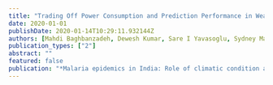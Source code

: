 ```yaml
---
title: "Trading Off Power Consumption and Prediction Performance in Wearable Motion Sensors: An Optimal and Real-Time Approach"
date: 2020-01-01
publishDate: 2020-01-14T10:29:11.932144Z
authors: [Mahdi Baghbanzadeh, Dewesh Kumar, Sare I Yavasoglu, Sydney Manning, Ahmad Ali Hanaﬁ-Bojd, Hassan Ghasemzadeh, Ifthekar Sikder, Dilip Kumar, Nisha Murmu, Ubydul Haque]
publication_types: ["2"]
abstract: ""
featured: false
publication: "*Malaria epidemics in India: Role of climatic condition and control measures*, Science of The Total Environment, vol. 712, 136368 pages, April 2020"
---
```



